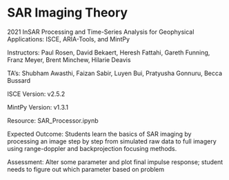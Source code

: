 # SAR Imaging Theory
2021 InSAR Processing and Time-Series Analysis for Geophysical Applications: ISCE, ARIA-Tools, and MintPy

Instructors: Paul Rosen, David Bekaert, Heresh Fattahi, Gareth Funning, Franz Meyer, Brent Minchew, Hilarie Deavis

TA’s: Shubham Awasthi, Faizan Sabir, Luyen Bui, Pratyusha Gonnuru, Becca Bussard

ISCE Version: v2.5.2

MintPy Version: v1.3.1

Resource: SAR_Processor.ipynb

Expected Outcome: Students learn the basics of SAR imaging by processing an image step by step from simulated raw data to full imagery using range-doppler and backprojection focusing methods.

Assessment: Alter some parameter and plot final impulse response; student needs to figure out which parameter based on problem
